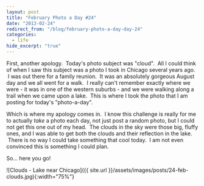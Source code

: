```yaml
---
layout: post
title: "February Photo a Day #24"
date: "2013-02-24"
redirect_from: "/blog/february-photo-a-day-day-24"
categories:
  - life
hide_excerpt: "true"
---
```


First, another apology.  Today's photo subject was "cloud".  All I could think of when I saw this subject was a photo I took in Chicago several years ago.  I was out there for a family reunion.  It was an absolutely gorgeous August day and we all went for a walk.  I really can't remember exactly where we were - it was in one of the western suburbs - and we were walking along a trail when we came upon a lake.  This is where I took the photo that I am posting for today's "photo-a-day".

Which is where my apology comes in.  I know this challenge is really for me to actually _take_ a photo each day, not just post a random photo, but I could not get this one out of my head.  The clouds in the sky were those big, fluffy ones, and I was able to get both the clouds and their reflection in the lake.  There is no way I could take something that cool today.  I am not even convinced this is something I could plan.

So... here you go!

![Clouds - Lake near Chicago]({{ site.url }}/assets/images/posts/24-feb-clouds.jpg){:width="75%"}
